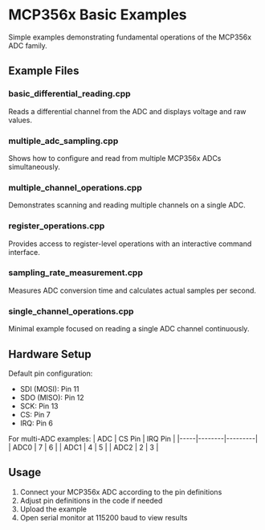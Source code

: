 # MCP356x Basic Examples

Simple examples demonstrating fundamental operations of the MCP356x ADC family.

## Example Files

### basic_differential_reading.cpp
Reads a differential channel from the ADC and displays voltage and raw values.

### multiple_adc_sampling.cpp
Shows how to configure and read from multiple MCP356x ADCs simultaneously.

### multiple_channel_operations.cpp
Demonstrates scanning and reading multiple channels on a single ADC.

### register_operations.cpp
Provides access to register-level operations with an interactive command interface.

### sampling_rate_measurement.cpp
Measures ADC conversion time and calculates actual samples per second.

### single_channel_operations.cpp
Minimal example focused on reading a single ADC channel continuously.

## Hardware Setup

Default pin configuration:
- SDI (MOSI): Pin 11
- SDO (MISO): Pin 12
- SCK: Pin 13
- CS: Pin 7
- IRQ: Pin 6

For multi-ADC examples:
| ADC | CS Pin | IRQ Pin |
|-----|--------|---------|
| ADC0 | 7 | 6 |
| ADC1 | 4 | 5 |
| ADC2 | 2 | 3 |

## Usage

1. Connect your MCP356x ADC according to the pin definitions
2. Adjust pin definitions in the code if needed
3. Upload the example
4. Open serial monitor at 115200 baud to view results

